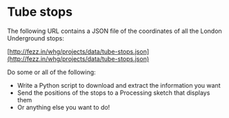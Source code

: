 # Tube stops

The following URL contains a JSON file of the coordinates of all the London Underground stops:

[http://fezz.in/whg/projects/data/tube-stops.json](http://fezz.in/whg/projects/data/tube-stops.json)

Do some or all of the following:

- Write a Python script to download and extract the information you want
- Send the positions of the stops to a Processing sketch that displays them
- Or anything else you want to do!
